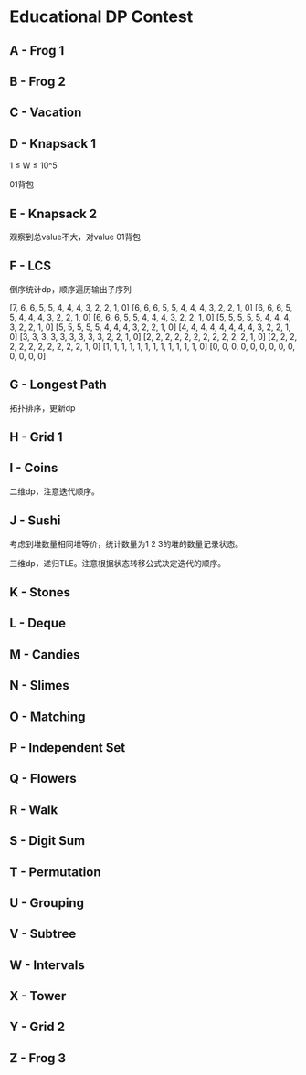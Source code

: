 # Educational DP Contest

## A - Frog 1

## B - Frog 2

## C - Vacation

## D - Knapsack 1

1 ≤ W ≤ 10^5

01背包

## E - Knapsack 2

观察到总value不大，对value 01背包

## F - LCS

倒序统计dp，顺序遍历输出子序列

[7, 6, 6, 5, 5, 4, 4, 4, 3, 2, 2, 1, 0]
[6, 6, 6, 5, 5, 4, 4, 4, 3, 2, 2, 1, 0]
[6, 6, 6, 5, 5, 4, 4, 4, 3, 2, 2, 1, 0]
[6, 6, 6, 5, 5, 4, 4, 4, 3, 2, 2, 1, 0]
[5, 5, 5, 5, 5, 4, 4, 4, 3, 2, 2, 1, 0]
[5, 5, 5, 5, 5, 4, 4, 4, 3, 2, 2, 1, 0]
[4, 4, 4, 4, 4, 4, 4, 4, 3, 2, 2, 1, 0]
[3, 3, 3, 3, 3, 3, 3, 3, 3, 2, 2, 1, 0]
[2, 2, 2, 2, 2, 2, 2, 2, 2, 2, 2, 1, 0]
[2, 2, 2, 2, 2, 2, 2, 2, 2, 2, 2, 1, 0]
[1, 1, 1, 1, 1, 1, 1, 1, 1, 1, 1, 1, 0]
[0, 0, 0, 0, 0, 0, 0, 0, 0, 0, 0, 0, 0]

## G - Longest Path

拓扑排序，更新dp

## H - Grid 1

## I - Coins

二维dp，注意迭代顺序。

## J - Sushi

考虑到堆数量相同堆等价，统计数量为1 2 3的堆的数量记录状态。

三维dp，递归TLE。注意根据状态转移公式决定迭代的顺序。

## K - Stones

## L - Deque

## M - Candies

## N - Slimes

## O - Matching

## P - Independent Set

## Q - Flowers

## R - Walk

## S - Digit Sum

## T - Permutation

## U - Grouping

## V - Subtree

## W - Intervals

## X - Tower

## Y - Grid 2

## Z - Frog 3